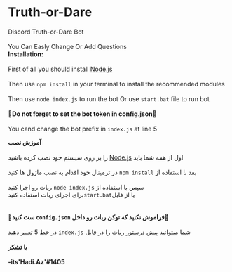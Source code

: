 # Truth-or-Dare
Discord Truth-or-Dare Bot 
<br><br>
You Can Easly Change Or Add Questions
<br>
**Installation:**
<br><br>
First of all you should install <a href="https://nodejs.org/en/">Node.js</a>
<br><br>
Then use `npm install` in your terminal to install the recommended modules
<br><br>
Then use `node index.js` to run the bot Or use `start.bat` file to run bot
<br><br>
**🔴Do not forget to set the bot token in config.json🔴**
<br><br>
You cand change the bot prefix in `index.js` at line 5

**آموزش نصب**
<br><br>
را بر روی سیستم خود نصب کرده باشید <a href="https://nodejs.org/en/">Node.js</a> اول از همه شما باید 
<br><br>
 در ترمینال خود اقدام به نصب ماژول ها کنید `npm install` بعد با استفاده از 
<br><br>
ربات رو اجرا کنید `node index.js` سپس با استفاده از
<br>
برای اجرای ربات استفاده کنید`start.bat`یا از فایل  
<br><br>
**🔴ست کنید `config.json` فراموش نکنید که توکن ربات رو داخل🔴**
<br><br>
در خط 5 تغییر دهید `index.js` شما میتوانید پیش درستور ربات را در فایل
<br><br>
**با تشکر
<br><br>
-its'Hadi.Az'#1405**
